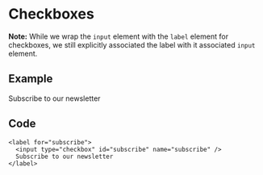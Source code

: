 Checkboxes
==========

**Note:** While we wrap the `input` element with the `label` element for checkboxes, we still explicitly associated the label with it associated `input` element.

Example
-------

Subscribe to our newsletter

Code
----

    <label for="subscribe">
      <input type="checkbox" id="subscribe" name="subscribe" />
      Subscribe to our newsletter
    </label>
